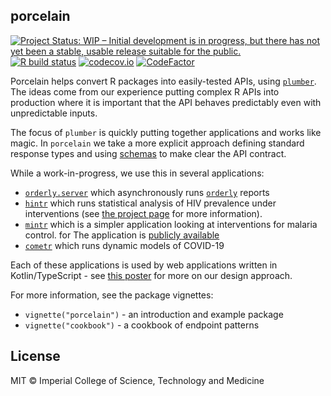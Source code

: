 ## porcelain

<!-- badges: start -->
[![Project Status: WIP – Initial development is in progress, but there has not yet been a stable, usable release suitable for the public.](https://www.repostatus.org/badges/latest/wip.svg)](https://www.repostatus.org/#wip)
[![R build status](https://github.com/reside-ic/pkgapi/workflows/R-CMD-check/badge.svg)](https://github.com/reside-ic/pkgapi/actions)
[![codecov.io](https://codecov.io/github/reside-ic/porcelain/coverage.svg?branch=master)](https://codecov.io/github/reside-ic/porcelain?branch=master)
[![CodeFactor](https://www.codefactor.io/repository/github/reside-ic/porcelain/badge)](https://www.codefactor.io/repository/github/reside-ic/porcelain)
<!-- badges: end -->

Porcelain helps convert R packages into easily-tested APIs, using [`plumber`](https://www.rplumber.io/).  The ideas come from our experience putting complex R APIs into production where it is important that the API behaves predictably even with unpredictable inputs.

The focus of `plumber` is quickly putting together applications and works like magic. In `porcelain` we take a more explicit approach defining standard response types and using [schemas](https://json-schema.org/) to make clear the API contract.

While a work-in-progress, we use this in several applications:

* [`orderly.server`](https://github.com/vimc/orderly.server) which asynchronously runs [`orderly`](https://github.com/vimc/orderly) reports
* [`hintr`](https://github.com/mrc-ide/hintr/) which runs statistical analysis of HIV prevalence under interventions (see [the project page](https://reside-ic.github.io/projects/naomi/) for more information).
* [`mintr`](https://github.com/mrc-ide/mintr) which is a simpler application looking at interventions for malaria control.  for The application is [publicly available](https://mint.dide.ic.ac.uk/)
* [`cometr`](https://github.com/mrc-ide/cometr) which runs dynamic models of COVID-19

Each of these applications is used by web applications written in Kotlin/TypeScript - see [this poster](https://reside-ic.github.io/resources/RSLondonSE-hint-poster.pdf) for more on our design approach.

For more information, see the package vignettes:

* `vignette("porcelain")` - an introduction and example package
* `vignette("cookbook")` - a cookbook of endpoint patterns

## License

MIT © Imperial College of Science, Technology and Medicine
